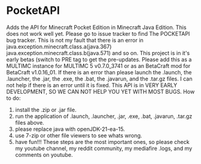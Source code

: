 # PocketAPI
Adds the API for Minecraft Pocket Edition in Minecraft Java Edition.
This does not work well yet.
Please go to issue tracker to find The POCKETAPI bug tracker.
This is not my fault that there is an error in java.exception.minecraft.class.a(java.367)
java.exception.minecraft.class.b(java.571)
and so on.
This project is in it's early betas (switch to PRE tag to get the pre-updates.
Please add this as a MULTIMC instance for MULTIMC 5 v0.7.0_3741 or as an BetaCraft mod for BetaCraft v1.0.16_01.
If there is an error than please launch the .launch, the .launcher, the .jar, the .exe, the .bat, the .javarun, and the .tar.gz files.
I can not help if there is an error until it is fixed.
This API is in VERY EARLY DEVELOPMENT, SO WE CAN NOT HELP YOU YET WITH MOST BUGS.
How to do:
1. install the .zip or .jar file.
2. run the application of .launch, .launcher, .jar, .exe, .bat, .javarun, .tar.gz files above.
3. please replace java with openJDK-21-ea-15.
4. use 7-zip or other file viewers to see whats wrong.
5. have fun!!!
These steps are the most important ones, so please check my youtube channel, my reddit community, my mediafire .logs, and my comments on youtube.
